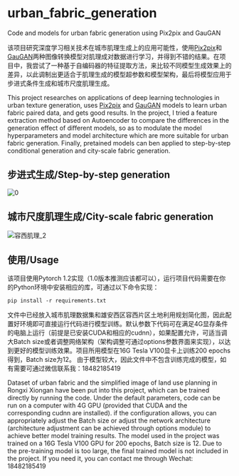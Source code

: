 # urban_fabric_generation
Code and models for urban fabric generation using Pix2pix and GauGAN

该项目研究深度学习相关技术在城市肌理生成上的应用可能性，使用[Pix2pix](https://github.com/junyanz/pytorch-CycleGAN-and-pix2pix)和[GauGAN](https://github.com/NVlabs/SPADE)两种图像转换模型对肌理成对数据进行学习，并得到不错的结果。在项目中，我尝试了一种基于自编码器的特征提取方法，来比较不同模型生成效果上的差异，以此调制出更适合于肌理生成的模型超参数和模型架构，最后将模型应用于步进式条件生成和城市尺度肌理生成。

This project researches on applications of deep learning technologies in urban texture generation, uses [Pix2pix](https://github.com/junyanz/pytorch-CycleGAN-and-pix2pix) and [GauGAN](https://github.com/NVlabs/SPADE) models to learn urban fabric paired data, and gets good results. In the project, I tried a feature extraction method based on Autoencoder to compare the differences in the generation effect of different models, so as to modulate the model hyperparameters and model architecture which are more suitable for urban fabric generation. Finally, pretained models can ben applied to step-by-step conditional generation and city-scale fabric generation.

## 步进式生成/Step-by-step generation
![0](https://user-images.githubusercontent.com/35953653/119255814-450da780-bbf0-11eb-9fa0-7af90315faa6.gif)

## 城市尺度肌理生成/City-scale fabric generation
![容西肌理_2](https://user-images.githubusercontent.com/35953653/119256071-63c06e00-bbf1-11eb-9afa-ba99f693ee9b.png)

## 使用/Usage
该项目使用Pytorch 1.2实现（1.0版本推测应该都可以），运行项目代码需要在你的Python环境中安装相应的库，可通过以下命令实现：

`pip install -r requirements.txt`

文件中已经放入城市肌理数据集和雄安西区容西片区土地利用规划简化图，因此配置好环境即可直接运行代码进行模型训练。默认参数下代码可在满足4G显存条件的电脑上运行（前提是已安装CUDA和相应的cudnn），如果配置允许，可适当调大Batch size或者调整网络架构（架构调整可通过options参数界面来实现），以达到更好的模型训练效果。项目所用模型在16G Tesla V100显卡上训练200 epochs得到，Batch size为12。 由于模型较大，因此文件中不包含训练完成的模型，如有需要可通过微信联系我：18482185419

Dataset of urban fabric and the simplified image of land use planning in Rongxi Xiongan have been put into this project, which can be trained directly by running the code. Under the default parameters, code can be run on a computer with 4G GPU (provided that CUDA and the corresponding cudnn are installed). if the configuration allows, you can appropriately adjust the Batch size or adjust the network architecture (architecture adjustment can be achieved through options module) to achieve better model training results. The model used in the project was trained on a 16G Tesla V100 GPU for 200 epochs, Batch size is 12. Due to the pre-training model is too large, the final trained model is not included in the project. If you need it, you can contact me through Wechat: 18482185419
